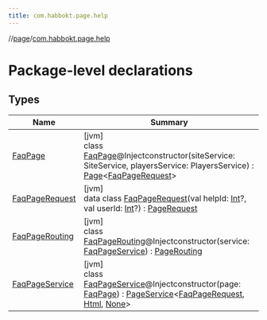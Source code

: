```yaml
---
title: com.habbokt.page.help
---
```

//[page](../../index.html)/[com.habbokt.page.help](index.html)



# Package-level declarations



## Types


| Name | Summary |
|---|---|
| [FaqPage](-faq-page/index.html) | [jvm]<br>class [FaqPage](-faq-page/index.html)@Injectconstructor(siteService: SiteService, playersService: PlayersService) : [Page](../com.habbokt.page/-page/index.html)&lt;[FaqPageRequest](-faq-page-request/index.html)&gt; |
| [FaqPageRequest](-faq-page-request/index.html) | [jvm]<br>data class [FaqPageRequest](-faq-page-request/index.html)(val helpId: [Int](https://kotlinlang.org/api/latest/jvm/stdlib/kotlin/-int/index.html)?, val userId: [Int](https://kotlinlang.org/api/latest/jvm/stdlib/kotlin/-int/index.html)?) : [PageRequest](../com.habbokt.page/-page-request/index.html) |
| [FaqPageRouting](-faq-page-routing/index.html) | [jvm]<br>class [FaqPageRouting](-faq-page-routing/index.html)@Injectconstructor(service: [FaqPageService](-faq-page-service/index.html)) : [PageRouting](../com.habbokt.page/-page-routing/index.html) |
| [FaqPageService](-faq-page-service/index.html) | [jvm]<br>class [FaqPageService](-faq-page-service/index.html)@Injectconstructor(page: [FaqPage](-faq-page/index.html)) : [PageService](../com.habbokt.page/-page-service/index.html)&lt;[FaqPageRequest](-faq-page-request/index.html), [Html](../com.habbokt.page/-html/index.html), [None](../com.habbokt.page/-none/index.html)&gt; |

